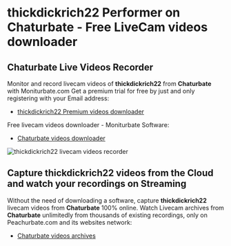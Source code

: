 # thickdickrich22 Performer on Chaturbate - Free LiveCam videos downloader

## Chaturbate Live Videos Recorder

Monitor and record livecam videos of **thickdickrich22** from **Chaturbate** with Moniturbate.com
Get a premium trial for free by just and only registering with your Email address:
* [thickdickrich22 Premium videos downloader](https://moniturbate.com/request-demo-licence-key.html)

Free livecam videos downloader - Moniturbate Software:
* [Chaturbate videos downloader](https://moniturbate.com/moniturbate-download-software.html)

![thickdickrich22 livecam videos recorder](https://peachurnet.com/templates/moniturbate-software.png)


## Capture thickdickrich22 videos from the Cloud and watch your recordings on Streaming

Without the need of downloading a software, capture **thickdickrich22** livecam videos from **Chaturbate** 100% online.
Watch Livecam archives from **Chaturbate** unlimitedly from thousands of existing recordings, only on Peachurbate.com and its websites network:
* [Chaturbate videos archives](https://peachurnet.com/)